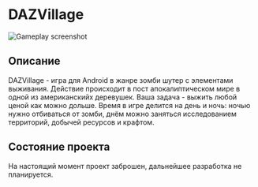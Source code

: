 # DAZVillage
![Gameplay screenshot](https://i.postimg.cc/RCfGF4m5/Screenshot.jpg) 
## Описание
DAZVillage - игра для Android в жанре зомби шутер с элементами выживания. Действие происходит в пост апокалиптическом мире в одной из американскийх деревушек. Ваша задача - выжить любой ценой как можно дольше. Время в игре делится на день и ночь: ночью нужно отбиваться от зомби, днём можно заняться исследованием территорий, добычей ресурсов и крафтом. 

## Состояние проекта
На настоящий момент проект заброшен, дальнейшее разработка не планируется.
